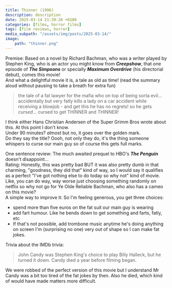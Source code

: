 ```yaml
---
title: Thinner (1996)
description: description
date: 2025-03-14 21:39:26 +0100
categories: [films, horror films]
tags: [film reviews, horror]
media_subpath: "/assets/img/posts/2025-03-14/"
image:
    path: "thinner.png"
---
```

<span class="reviewsection">Premise:</span> Based on a novel by Richard Bachman, who was a writer played by Stephen King, who is an actor you might know from ***Creepshow***, that one episode of ***The Simpsons*** or specially ***Maximum Overdrive*** (his directorial debut), comes this movie!<br/>And what a delightful movie it is, a tale as old as time! (read the summary aloud without pausing to take a breath for extra fun)<br/>
> the tale of a fat lawyer for the mafia who on top of being sorta evil... accidentally but very fatly kills a lady on a car accident while receiving a blowjob - and get this he has no regrets! so he gets *cursed*... cursed to get THINNER and THINNER!

I think either Hans Christian Andersen of the Super Grimm Bros wrote about this. At this point I don't know.<br/>
<span class="reviewsection">Under 90 minutes?</span> *almost* but no, it goes over the golden mark.<br/>
<span class="reviewsection">Do they say the title?</span> Oooh, not only they do, it's the thing someone whispers to curse our main guy so of course this gets full marks.

<span class="reviewsection">One sentence review:</span> The much awaited prequel to HBO's ***The Penguin*** doesn't disappoint...<br/>
<span class="reviewsection">Rating:</span> Honestly, this was pretty bad BUT it was also pretty dumb in that charming, "goodness, they did that" kind of way, so I would say it qualifies as a perfect "I've got nothing else to do today so why not" kind of movie. Like, you can do way, way worse just choosing something randomly on netflix so why not go for Ye Olde Reliable Bachman, who also has a cameo on this movie?<br/>
<span class="reviewsection">A simple way to improve it:</span> So I'm feeling generous, you get three choices:
- spend more than five euros on the fat suit our main guy is wearing
- add fart humour. Like he bends down to get something and farts, fatly, etc
- If that's not possible, add trombone music anytime he's doing anything on screen
I'm (surprising no one) very out of shape so I can make fat jokes.

<span class="reviewsection">Trivia about the IMDb trivia:</span>
> John Candy was Stephen King's choice to play Billy Halleck, but he turned it down. Candy died a year before filming began.

We were robbed of the perfect version of this movie but I understand Mr Candy was a bit too tired of the fat jokes by then. Also he died, which kind of would have made matters more difficult.